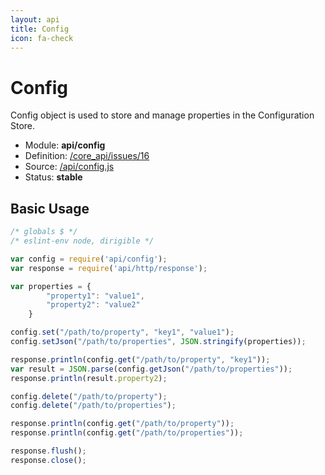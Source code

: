 ```yaml
---
layout: api
title: Config
icon: fa-check
---
```


Config
===

Config object is used to store and manage properties in the Configuration Store.

- Module: **api/config**
- Definition: [/core_api/issues/16](https://github.com/dirigiblelabs/core_api/issues/16)
- Source: [/api/config.js](https://github.com/dirigiblelabs/core_api/blob/master/core_api/ScriptingServices/api/config.js)
- Status: **stable**

Basic Usage
---

```javascript
/* globals $ */
/* eslint-env node, dirigible */

var config = require('api/config');
var response = require('api/http/response');

var properties = {
		"property1": "value1",
		"property2": "value2"
	}

config.set("/path/to/property", "key1", "value1");
config.setJson("/path/to/properties", JSON.stringify(properties));

response.println(config.get("/path/to/property", "key1"));
var result = JSON.parse(config.getJson("/path/to/properties"));
response.println(result.property2);

config.delete("/path/to/property");
config.delete("/path/to/properties");

response.println(config.get("/path/to/property"));
response.println(config.get("/path/to/properties"));

response.flush();
response.close();
```

